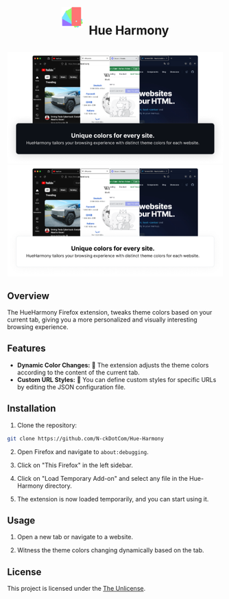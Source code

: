 <div align="center">
  <img src="images/icon.svg" alt="Extension Logo" width="50px" style="margin-right: 10px;">
  <h1 style="display: inline-block; vertical-align: middle;">Hue Harmony</h1>
</div>

![Demo](./images/Demo_dark.png#gh-dark-mode-only)
![Demo](./images/Demo.png#gh-light-mode-only)


## Overview
The HueHarmony Firefox extension, tweaks theme colors based on your current tab, giving you a more personalized and visually interesting browsing experience.

## Features

- **Dynamic Color Changes:** 🌈 The extension adjusts the theme colors according to the content of the current tab.
- **Custom URL Styles:** 🎨 You can define custom styles for specific URLs by editing the JSON configuration file.



## Installation

1. Clone the repository:

  ```bash
git clone https://github.com/N-ckDotCom/Hue-Harmony
```

2. Open Firefox and navigate to `about:debugging`.

3. Click on "This Firefox" in the left sidebar.

4. Click on "Load Temporary Add-on" and select any file in the Hue-Harmony directory.

5. The extension is now loaded temporarily, and you can start using it.

## Usage

1. Open a new tab or navigate to a website.

2. Witness the theme colors changing dynamically based on the tab.

## License

This project is licensed under the [The Unlicense](https://unlicense.org).
